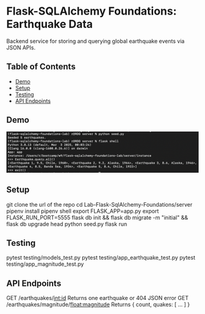 # Flask-SQLAlchemy Foundations: Earthquake Data

Backend service for storing and querying global earthquake events via JSON APIs.

## Table of Contents

- [Demo](#demo)
- [Setup](#setup)
- [Testing](#testing)
- [API Endpoints](#api-endpoints)

## Demo

![Demo](demo.png)

## Setup

git clone the url of the repo
cd Lab-Flask-SqlAlchemy-Foundations/server
pipenv install
pipenv shell
export FLASK_APP=app.py
export FLASK_RUN_PORT=5555
flask db init && flask db migrate -m "initial" && flask db upgrade head
python seed.py
flask run

## Testing

pytest testing/models_test.py
pytest testing/app_earthquake_test.py
pytest testing/app_magnitude_test.py

## API Endpoints

GET /earthquakes/<int:id>
Returns one earthquake or 404 JSON error
GET /earthquakes/magnitude/<float:magnitude>
Returns { count, quakes: [ … ] }
